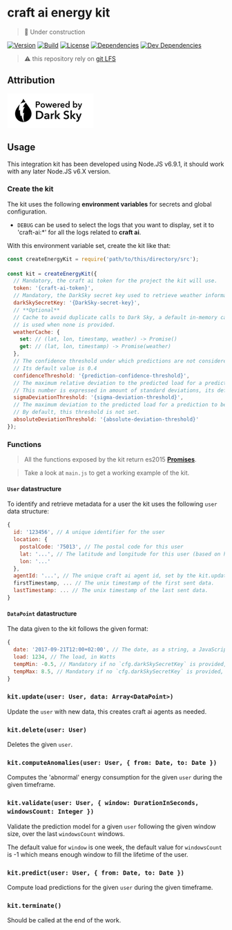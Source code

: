 # craft ai energy kit #

> :construction: Under construction

[![Version](https://img.shields.io/npm/v/craft-ai-kit-energy.svg?style=flat-square)](https://npmjs.org/package/craft-ai-kit-energy) [![Build](https://img.shields.io/travis/craft-ai/craft-ai-kit-energy/master.svg?style=flat-square)](https://travis-ci.org/craft-ai/craft-ai-kit-energy) [![License](https://img.shields.io/badge/license-BSD--3--Clause-42358A.svg?style=flat-square)](LICENSE) [![Dependencies](https://img.shields.io/david/craft-ai/craft-ai-kit-energy.svg?style=flat-square)](https://david-dm.org/craft-ai/craft-ai-kit-energy) [![Dev Dependencies](https://img.shields.io/david/dev/craft-ai/craft-ai-kit-energy.svg?style=flat-square)](https://david-dm.org/craft-ai/craft-ai-kit-energy#info=devDependencies)

> :warning: this repository rely on [git LFS](https://git-lfs.github.com)

## Attribution ##

[![Powered By Dark Sky](./poweredby_dark_sky.png)](https://darksky.net/poweredby/)

## Usage ##

This integration kit has been developed using Node.JS v6.9.1, it should work with any later Node.JS v6.X version.

### Create the kit ###

The kit uses the following **environment variables** for secrets and global configuration.

 - `DEBUG` can be used to select the logs that you want to display, set it to 'craft-ai:*' for all the logs related to **craft ai**.

With this environment variable set, create the kit like that:

```js
const createEnergyKit = require('path/to/this/directory/src');

const kit = createEnergyKit({
  // Mandatory, the craft ai token for the project the kit will use.
  token: '{craft-ai-token}',
  // Mandatory, the DarkSky secret key used to retrieve weather information, ou can retrieve your key at <https://darksky.net/dev/account>.
  darkSkySecretKey: '{DarkSky-secret-key}',
  // **Optional**
  // Cache to avoid duplicate calls to Dark Sky, a default in-memory cache
  // is used when none is provided.
  weatherCache: {
    set: // (lat, lon, timestamp, weather) -> Promise()
    get: // (lat, lon, timestamp) -> Promise(weather)
  },
  // The confidence threshold under which predictions are not considered.
  // Its default value is 0.4
  confidenceThreshold: '{prediction-confidence-threshold}',
  // The maximum relative deviation to the predicted load for a prediction to be considered 'valid'
  // This number is expressed in amount of standard deviations, its default value is 2.
  sigmaDeviationThreshold: '{sigma-deviation-threshold}',
  // The maximum deviation to the predicted load for a prediction to be considered 'valid', in Watts.
  // By default, this threshold is not set.
  absoluteDeviationThreshold: '{absolute-deviation-threshold}'
});
```

### Functions ###

> All the functions exposed by the kit return es2015 [**Promises**](http://www.datchley.name/es6-promises/).


> Take a look at `main.js` to get a working example of the kit.


#### `User` datastructure ####

To identify and retrieve metadata for a user the kit uses the following `user` data structure:

```js
{
  id: '123456', // A unique identifier for the user
  location: {
    postalCode: '75013', // The postal code for this user
    lat: '...', // The latitude and longitude for this user (based on his postal code), set by the kit.update(...) function
    lon: '...'
  },
  agentId: '...', // The unique craft ai agent id, set by the kit.update(...) function
  firstTimestamp, ... // The unix timestamp of the first sent data.
  lastTimestamp: ... // The unix timestamp of the last sent data.
}
```

#### `DataPoint` datastructure ####

The data given to the kit follows the given format:

```js
{
  date: '2017-09-21T12:00+02:00', // The date, as a string, a JavaScript Date or a Unix Timestamp.
  load: 1234, // The load, in Watts
  tempMin: -0.5, // Mandatory if no `cfg.darkSkySecretKey` is provided, the minimum temperature in Degree Celsius
  tempMax: 8.5, // Mandatory if no `cfg.darkSkySecretKey` is provided, the maximum temperature in Degree Celsius
}
```

### `kit.update(user: User, data: Array<DataPoint>)` ###

Update the `user` with new data, this creates craft ai agents as needed.

### `kit.delete(user: User)` ###

Deletes the given `user`.

### `kit.computeAnomalies(user: User, { from: Date, to: Date })` ###

Computes the 'abnormal' energy consumption for the given `user` during the given timeframe.

### `kit.validate(user: User, { window: DurationInSeconds, windowsCount: Integer })` ###

Validate the prediction model for a given `user` following the given window size, over the last `windowsCount` windows.

The default value for `window` is one week, the default value for `windowsCount` is -1 which means enough window to fill the lifetime of the user.

### `kit.predict(user: User, { from: Date, to: Date })` ###

Compute load predictions for the given `user` during the given timeframe.

### `kit.terminate()` ###

Should be called at the end of the work.
